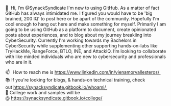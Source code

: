 
👋  Hi, I’m @SynackSyndicate
I'm new to using GitHub. As a matter of fact GitHub has always intimidated me. I figured you would have to be 'big brained, 200 IQ' to post here or be apart of the community. Hopefully I'm cool enough to hang out here and make something for myself. Primarily I am going to be using GitHub as a platform to document, create opinionated posts about experiences, and to blog about my journey breakiing into CyberSecurity. Currently I'm working towards my Bachelors in CyberSecurity while supplementing other supporting hands-on-labs like TryHackMe, RangeForce, BTLO, INE, and AttackIQ.
I’m looking to collaborate with like minded individuals who are new to cybersecurity and professionals who are in it.


📫 
How to reach me is https://www.linkedin.com/in/vienamorvallesteros/ 
<br/> 
📚 
If you're looking for blogs, & hands-on technical training, check out https://synacksyndicate.gitbook.io/whoami/ 
<br/> 
🏫  College work and samples will be @ https://synacksyndicate.gitbook.io/college/
